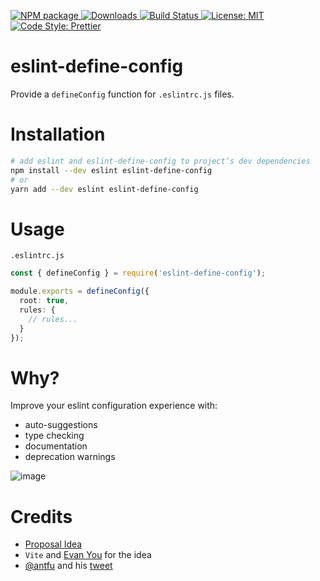 <p>
  <a href="https://www.npmjs.com/package/eslint-define-config" target="_blank">
    <img alt="NPM package" src="https://img.shields.io/npm/v/eslint-define-config.svg">
  </a>
  <a href="https://www.npmjs.com/package/eslint-define-config" target="_blank">
    <img alt="Downloads" src="https://img.shields.io/npm/dt/eslint-define-config.svg">
  </a>
  <a href="https://github.com/Shinigami92/eslint-define-config/actions/workflows/ci.yml">
    <img alt="Build Status" src="https://github.com/Shinigami92/eslint-define-config/actions/workflows/ci.yml/badge.svg?branch=main">
  </a>
  <a href="https://github.com/Shinigami92/eslint-define-config/blob/main/LICENSE">
    <img alt="License: MIT" src="https://img.shields.io/github/license/Shinigami92/eslint-define-config.svg">
  </a>
  <a href="https://prettier.io" target="_blank">
    <img alt="Code Style: Prettier" src="https://img.shields.io/badge/code_style-prettier-ff69b4.svg">
  </a>
</p>

# eslint-define-config

Provide a `defineConfig` function for `.eslintrc.js` files.

# Installation

```bash
# add eslint and eslint-define-config to project’s dev dependencies
npm install --dev eslint eslint-define-config
# or
yarn add --dev eslint eslint-define-config
```

# Usage

`.eslintrc.js`

```ts
const { defineConfig } = require('eslint-define-config');

module.exports = defineConfig({
  root: true,
  rules: {
    // rules...
  }
});
```

# Why?

Improve your eslint configuration experience with:

- auto-suggestions
- type checking
- documentation
- deprecation warnings

![image](https://user-images.githubusercontent.com/7195563/112484789-8a416480-8d7a-11eb-9337-d8b5bc16de17.png)

# Credits

- [Proposal Idea](https://github.com/eslint/eslint/issues/14249)
- `Vite` and [Evan You](https://github.com/yyx990803) for the idea
- [@antfu](https://github.com/antfu) and his [tweet](https://twitter.com/antfu7/status/1365907188338753536)

